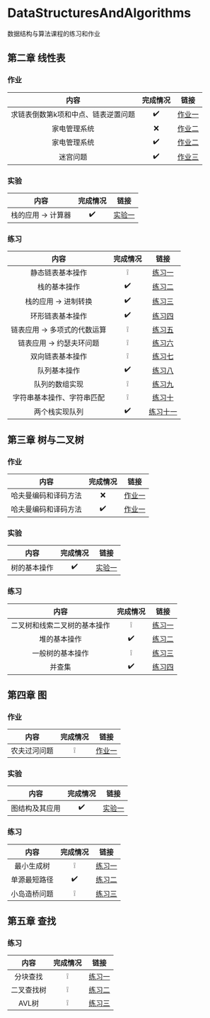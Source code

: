 # DataStructuresAndAlgorithms

数据结构与算法课程的练习和作业

## 第二章 线性表

### 作业

|内容|完成情况|链接|
|:-:|:-:|:-:|
|求链表倒数第k项和中点、链表逆置问题|:heavy_check_mark:|[作业一](./Chapter-2-LinearList/Homework/Chapter-2-LinearList-Homework-1)|
|家电管理系统|:x:|[作业二](./Chapter-2-LinearList/Homework/Chapter-2-LinearList-Homework-2)|
|家电管理系统|:heavy_check_mark:|[作业二](./Chapter-2-LinearList/Homework/Chapter-2-LinearList-Homework-2-CSharp)|
|迷宫问题|:heavy_check_mark:|[作业三](./Chapter-2-LinearList/Homework/Chapter-2-LinearList-Homework-3)|

### 实验

|内容|完成情况|链接|
|:-:|:-:|:-:|
|栈的应用 -> 计算器|:heavy_check_mark:|[实验一](./Chapter-2-LinearList/Experiment/Chapter-2-LinearList-Experiment-1)|

### 练习

|内容|完成情况|链接|
|:-:|:-:|:-:|
|静态链表基本操作|:grey_exclamation:|[练习一](./Chapter-2-LinearList/Practice/Chapter-2-LinearList-Practice-1)|
|栈的基本操作|:heavy_check_mark:|[练习二](./Chapter-2-LinearList/Practice/Chapter-2-LinearList-Practice-2)|
|栈的应用 -> 进制转换|:heavy_check_mark:|[练习三](./Chapter-2-LinearList/Practice/Chapter-2-LinearList-Practice-3)|
|环形链表基本操作|:heavy_check_mark:|[练习四](./Chapter-2-LinearList/Practice/Chapter-2-LinearList-Practice-4)|
|链表应用 -> 多项式的代数运算|:grey_exclamation:|[练习五](./Chapter-2-LinearList/Practice/Chapter-2-LinearList-Practice-5)|
|链表应用 -> 约瑟夫环问题|:grey_exclamation:|[练习六](./Chapter-2-LinearList/Practice/Chapter-2-LinearList-Practice-6)|
|双向链表基本操作|:grey_exclamation:|[练习七](./Chapter-2-LinearList/Practice/Chapter-2-LinearList-Practice-7)|
|队列基本操作|:heavy_check_mark:|[练习八](./Chapter-2-LinearList/Practice/Chapter-2-LinearList-Practice-8)|
|队列的数组实现|:grey_exclamation:|[练习九](./Chapter-2-LinearList/Practice/Chapter-2-LinearList-Practice-9)|
|字符串基本操作、字符串匹配|:grey_exclamation:|[练习十](./Chapter-2-LinearList/Practice/Chapter-2-LinearList-Practice-10)|
|两个栈实现队列|:heavy_check_mark:|[练习十一](./Chapter-2-LinearList/Practice/Chapter-2-LinearList-Practice-11)|

## 第三章 树与二叉树

### 作业

|内容|完成情况|链接|
|:-:|:-:|:-:|
|哈夫曼编码和译码方法|:x:|[作业一](./Chapter-3-Tree/Homework/Chapter-3-Tree-Homework-1)|
|哈夫曼编码和译码方法|:heavy_check_mark:|[作业一](./Chapter-3-Tree/Homework/Chapter-3-Tree-Homework-1-CSharp)|

### 实验

|内容|完成情况|链接|
|:-:|:-:|:-:|
|树的基本操作|:heavy_check_mark:|[实验一](./Chapter-3-Tree/Experiment/Chapter-3-Tree-Experiment-1)|

### 练习

|内容|完成情况|链接|
|:-:|:-:|:-:|
|二叉树和线索二叉树的基本操作|:grey_exclamation:|[练习一](./Chapter-3-Tree/Practice/Chapter-3-Tree-Practice-1)|
|堆的基本操作|:heavy_check_mark:|[练习二](./Chapter-3-Tree/Practice/Chapter-3-Tree-Practice-2)|
|一般树的基本操作|:grey_exclamation:|[练习三](./Chapter-3-Tree/Practice/Chapter-3-Tree-Practice-3)|
|并查集|:heavy_check_mark:|[练习四](./Chapter-3-Tree/Practice/Chapter-3-Tree-Practice-4)|

## 第四章 图

### 作业

|内容|完成情况|链接|
|:-:|:-:|:-:|
|农夫过河问题|:grey_exclamation:|[作业一](./Chapter-4-Graph/Homework/Chapter-4-Graph-Homework-1)|

### 实验

|内容|完成情况|链接|
|:-:|:-:|:-:|
|图结构及其应用|:heavy_check_mark:|[实验一](./Chapter-4-Graph/Experiment/Chapter-4-Graph-Experiment-1-CSharp)|

### 练习

|内容|完成情况|链接|
|:-:|:-:|:-:|
|最小生成树|:grey_exclamation:|[练习一](./Chapter-4-Graph/Practice/Chapter-4-Graph-Practice-1)|
|单源最短路径|:heavy_check_mark:|[练习二](./Chapter-4-Graph/Practice/Chapter-4-Graph-Practice-2)|
|小岛造桥问题|:grey_exclamation:|[练习三](./Chapter-4-Graph/Practice/Chapter-4-Graph-Practice-3)|

## 第五章 查找

### 练习

|内容|完成情况|链接|
|:-:|:-:|:-:|
|分块查找|:grey_exclamation:|[练习一](./Chapter-5-Search/Practice/Chapter-5-Search-Practice-1)|
|二叉查找树|:grey_exclamation:|[练习二](./Chapter-5-Search/Practice/Chapter-5-Search-Practice-2)|
|AVL树|:grey_exclamation:|[练习三](./Chapter-5-Search/Practice/Chapter-5-Search-Practice-3)|
